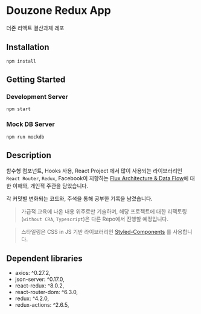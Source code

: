# Douzone Redux App

더존 리액트 결산과제 레포

## Installation

```shell
npm install
```

## Getting Started

### Development Server
```shell
npm start
```

### Mock DB Server
```shell
npm run mockdb
```

## Description

함수형 컴포넌트, Hooks 사용, React Project 에서 많이 사용되는 라이브러리인 ```React Router```, ```Redux```, Facebook이
지향하는 [Flux Architecture & Data Flow](https://facebook.github.io/flux/docs/related-libraries)에 대한 이해와, 개인적 주관을 담았습니다.

각 커밋별 변화되는 코드와, 주석을 통해 공부한 기록을 남겼습니다.

>가급적 교육에 나온 내용 위주로만 기술하며,
>해당 프로젝트에 대한 리팩토링(```without CRA```, ```Typescript```)은 다른 Repo에서 진행할 예정입니다.

>스타일링은 CSS in JS 기반 라이브러리인 [Styled-Components](https://www.npmjs.com/package/styled-components) 를 사용합니다.

## Dependent libraries

- axios: ^0.27.2,
- json-server: ^0.17.0,
- react-redux: ^8.0.2,
- react-router-dom: ^6.3.0,
- redux: ^4.2.0,
- redux-actions: ^2.6.5,

